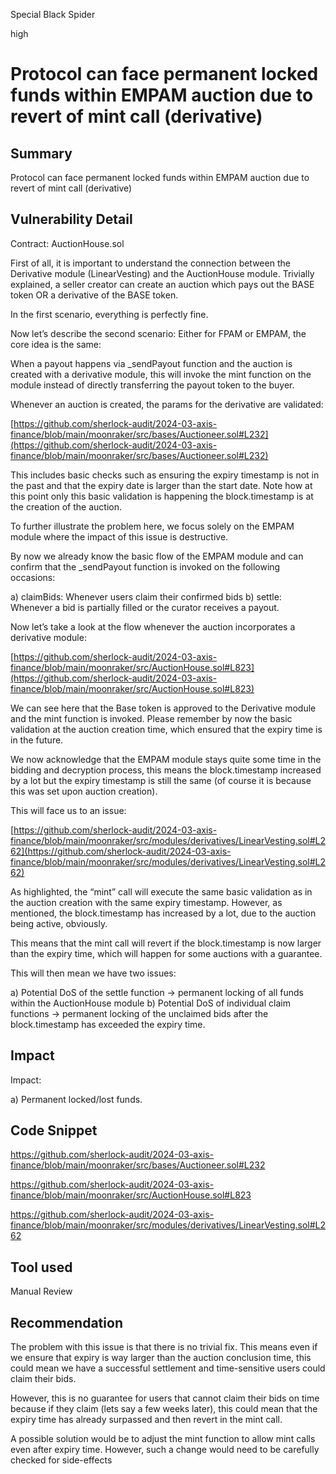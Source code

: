 Special Black Spider

high

# Protocol can face permanent locked funds within EMPAM auction due to revert of mint call (derivative)

## Summary

Protocol can face permanent locked funds within EMPAM auction due to revert of mint call (derivative)

## Vulnerability Detail

Contract: AuctionHouse.sol

First of all, it is important to understand the connection between the Derivative module (LinearVesting) and the AuctionHouse module. Trivially explained, a seller creator can create an auction which pays out the BASE token OR a derivative of the BASE token. 

In the first scenario, everything is perfectly fine.


Now let’s describe the second scenario: Either for FPAM or EMPAM, the core idea is the same: 

When a payout happens via _sendPayout function and the auction is created with a derivative module, this will invoke the mint function on the module instead of directly transferring the payout token to the buyer.

Whenever an auction is created, the params for the derivative are validated:

[https://github.com/sherlock-audit/2024-03-axis-finance/blob/main/moonraker/src/bases/Auctioneer.sol#L232](https://github.com/sherlock-audit/2024-03-axis-finance/blob/main/moonraker/src/bases/Auctioneer.sol#L232)

This includes basic checks such as ensuring the expiry timestamp is not in the past and that the expiry date is larger than the start date. Note how at this point only this basic validation is happening the block.timestamp is at the creation of the auction.

To further illustrate the problem here, we focus solely on the EMPAM module where the impact of this issue is destructive. 

By now we already know the basic flow of the EMPAM module and can confirm that the _sendPayout function is invoked on the following occasions:

a) claimBids: Whenever users claim their confirmed bids
b) settle: Whenever a bid is partially filled or the curator receives a payout.

Now let’s take a look at the flow whenever the auction incorporates a derivative module:

[https://github.com/sherlock-audit/2024-03-axis-finance/blob/main/moonraker/src/AuctionHouse.sol#L823](https://github.com/sherlock-audit/2024-03-axis-finance/blob/main/moonraker/src/AuctionHouse.sol#L823)

We can see here that the Base token is approved to the Derivative module and the mint function is invoked. Please remember by now the basic validation at the auction creation time, which ensured that the expiry time is in the future. 

We now acknowledge that the EMPAM module stays quite some time in the bidding and decryption process, this means the block.timestamp increased by a lot but the expiry timestamp is still the same (of course it is because this was set upon auction creation). 

This will face us to an issue: 

[https://github.com/sherlock-audit/2024-03-axis-finance/blob/main/moonraker/src/modules/derivatives/LinearVesting.sol#L262](https://github.com/sherlock-audit/2024-03-axis-finance/blob/main/moonraker/src/modules/derivatives/LinearVesting.sol#L262)

As highlighted, the “mint” call will execute the same basic validation as in the auction creation with the same expiry timestamp. However, as mentioned, the block.timestamp has increased by a lot, due to the auction being active, obviously. 


This means that the mint call will revert if the block.timestamp is now larger than the expiry time, which will happen for some auctions with a guarantee.

This will then mean we have two issues:

a) Potential DoS of the settle function -> permanent locking of all funds within the AuctionHouse module
b) Potential DoS of individual claim functions -> permanent locking of the unclaimed bids after the block.timestamp has exceeded the expiry time.

## Impact

Impact:

a) Permanent locked/lost funds.

## Code Snippet

https://github.com/sherlock-audit/2024-03-axis-finance/blob/main/moonraker/src/bases/Auctioneer.sol#L232

https://github.com/sherlock-audit/2024-03-axis-finance/blob/main/moonraker/src/AuctionHouse.sol#L823

https://github.com/sherlock-audit/2024-03-axis-finance/blob/main/moonraker/src/modules/derivatives/LinearVesting.sol#L262

## Tool used

Manual Review

## Recommendation

The problem with this issue is that there is no trivial fix. This means even if we ensure that expiry is way larger than the auction conclusion time, this could mean we have a successful settlement and time-sensitive users could claim their bids. 

However, this is no guarantee for users that cannot claim their bids on time because if they claim (lets say a few weeks later), this could mean that the expiry time has already surpassed and then revert in the mint call.

A possible solution would be to adjust the mint function to allow mint calls even after expiry time. However, such a change would need to be carefully checked for side-effects
